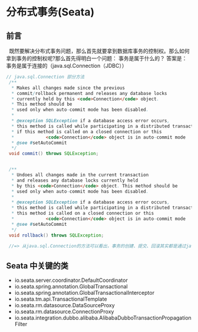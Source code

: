 # 分布式事务(Seata)
## 前言
&nbsp;&nbsp;既然要解决分布式事务问题，那么首先就要拿到数据库事务的控制权。那么如何拿到事务的控制权呢?那么首先得明白一个问题： 事务是属于什么的？ 答案是： 事务是属于连接的（java.sql.Connection（JDBC））
   ```java
   // java.sql.Connection 部分方法
    /**
     * Makes all changes made since the previous
     * commit/rollback permanent and releases any database locks
     * currently held by this <code>Connection</code> object.
     * This method should be
     * used only when auto-commit mode has been disabled.
     *
     * @exception SQLException if a database access error occurs,
     * this method is called while participating in a distributed transaction,
     * if this method is called on a closed connection or this
     *            <code>Connection</code> object is in auto-commit mode
     * @see #setAutoCommit
     */
    void commit() throws SQLException;


    /**
     * Undoes all changes made in the current transaction
     * and releases any database locks currently held
     * by this <code>Connection</code> object. This method should be
     * used only when auto-commit mode has been disabled.
     *
     * @exception SQLException if a database access error occurs,
     * this method is called while participating in a distributed transaction,
     * this method is called on a closed connection or this
     *            <code>Connection</code> object is in auto-commit mode
     * @see #setAutoCommit
     */
    void rollback() throws SQLException;

    //=> 从java.sql.Connection的方法可以看出，事务的创建、提交、回滚其实都是通过java.sql.Connection来操作的，起其实也就是通过“连接”来操作的，从而得出："事务是属于连接的" 这一结论
   ```
## Seata 中关键的类
- io.seata.server.coordinator.DefaultCoordinator
- io.seata.spring.annotation.GlobalTransactional
- io.seata.spring.annotation.GlobalTransactionalInterceptor
- io.seata.tm.api.TransactionalTemplate
- io.seata.rm.datasource.DataSourceProxy
- io.seata.rm.datasource.ConnectionProxy
- io.seata.integration.dubbo.alibaba.AlibabaDubboTransactionPropagationFilter